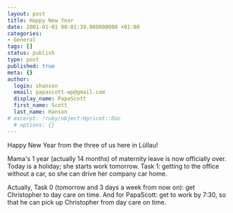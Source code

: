 ```yaml
---
layout: post
title: Happy New Year
date: 2001-01-01 08:01:39.000000000 +01:00
categories:
- General
tags: []
status: publish
type: post
published: true
meta: {}
author:
  login: shanson
  email: papascott-wp@gmail.com
  display_name: PapaScott
  first_name: Scott
  last_name: Hanson
# excerpt: !ruby/object:Hpricot::Doc
  # options: {}
---
```

<p>Happy New Year from the three of us here in Lüllau!</p>
<p>Mama's 1 year (actually 14 months) of maternity leave is now officially over. Today is a holiday; she starts work tomorrow. Task 1: getting to the office without a car, so she can drive her company car home.</p>
<p>Actually, Task 0 (tomorrow and 3 days a week from now on): get Christopher to day care on time. And for PapaScott: get to work by 7:30, so that he can pick up Christopher from day care on time.</p>
